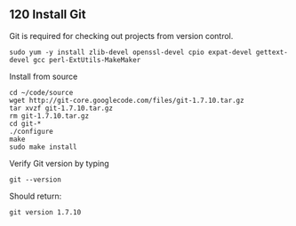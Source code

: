 ## 120 Install Git

Git is required for checking out projects from version control.

```
sudo yum -y install zlib-devel openssl-devel cpio expat-devel gettext-devel gcc perl-ExtUtils-MakeMaker
```

Install from source

```
cd ~/code/source
wget http://git-core.googlecode.com/files/git-1.7.10.tar.gz
tar xvzf git-1.7.10.tar.gz
rm git-1.7.10.tar.gz
cd git-*
./configure
make
sudo make install
```

Verify Git version by typing

```
git --version
```

Should return:

```console
git version 1.7.10
```
